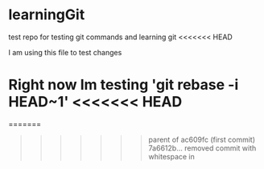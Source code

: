 # learningGit
test repo for testing git commands and learning git
<<<<<<< HEAD

I am using this file to test changes

Right now Im testing 'git rebase -i HEAD~1'
<<<<<<< HEAD
=======

=======
>>>>>>> parent of ac609fc (first commit)
>>>>>>> 7a6612b... removed commit with whitespace in

